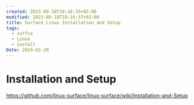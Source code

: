 ```yaml
---
created: 2023-09-18T19:16:33+02:00
modified: 2023-09-18T19:16:37+02:00
title: Surface Linux Installation and Setup
tags:
  - surfce
  - Linux
  - install
Date: 2024-02-20
---
```


# Installation and Setup

<https://github.com/linux-surface/linux-surface/wiki/Installation-and-Setup>
